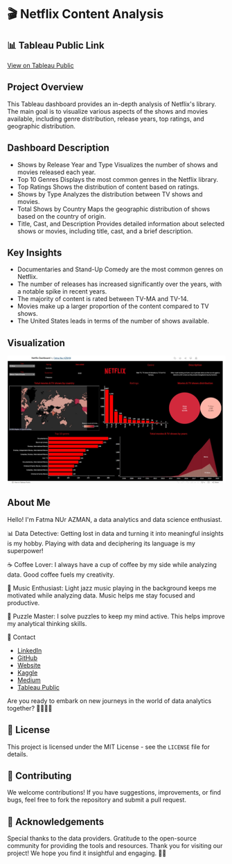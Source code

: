 #  🎬 Netflix Content Analysis
##  📊 Tableau Public Link
[View on Tableau Public](https://public.tableau.com/app/profile/fatma.nur.azman/viz/NetflixDashboard_17134374080960/Netflix)

##   Project Overview
This Tableau dashboard provides an in-depth analysis of Netflix's library. The main goal is to visualize various aspects of the shows and movies available, including genre distribution, release years, top ratings, and geographic distribution.

##   Dashboard Description
- Shows by Release Year and Type
Visualizes the number of shows and movies released each year.
- Top 10 Genres
Displays the most common genres in the Netflix library.
- Top Ratings
Shows the distribution of content based on ratings.
- Shows by Type
Analyzes the distribution between TV shows and movies.
- Total Shows by Country
Maps the geographic distribution of shows based on the country of origin.
- Title, Cast, and Description
Provides detailed information about selected shows or movies, including title, cast, and a brief description.
##   Key Insights
- Documentaries and Stand-Up Comedy are the most common genres on Netflix.
- The number of releases has increased significantly over the years, with a notable spike in recent years.
- The majority of content is rated between TV-MA and TV-14.
- Movies make up a larger proportion of the content compared to TV shows.
- The United States leads in terms of the number of shows available.

##  Visualization
![Washington House Sales](https://github.com/Fatma-Nur-Azman/DATAVIZ__Projects-/blob/main/TABLEAU/TABLEAU_06_Netflix/01_Netflix.jpeg)

## About Me

Hello! I'm Fatma NUr AZMAN, a data analytics and data science enthusiast.

📊 Data Detective: Getting lost in data and turning it into meaningful insights is my hobby. Playing with data and deciphering its language is my superpower!

☕ Coffee Lover: I always have a cup of coffee by my side while analyzing data. Good coffee fuels my creativity.

🎵 Music Enthusiast: Light jazz music playing in the background keeps me motivated while analyzing data. Music helps me stay focused and productive.

🧩 Puzzle Master: I solve puzzles to keep my mind active. This helps improve my analytical thinking skills.

📧 Contact

- [LinkedIn](https://www.linkedin.com/in/fatma-nur-azman/)
- [GitHub](https://github.com/Fatma-Nur-Azman)
- [Website](https://fatmanurazman.vercel.app/)
- [Kaggle](https://www.kaggle.com/fnurazman)
- [Medium](https://medium.com/@azmanfnur)
- [Tableau Public](https://public.tableau.com/app/profile/fatma.nur.azman/vizzes)
  
Are you ready to embark on new journeys in the world of data analytics together? 🚴‍♀️🚴‍♂️

## 📜 License

This project is licensed under the MIT License - see the `LICENSE` file for details.



## 🤝 Contributing
We welcome contributions! If you have suggestions, improvements, or find bugs, feel free to fork the repository and submit a pull request.

## 🌟 Acknowledgements
Special thanks to the data providers.
Gratitude to the open-source community for providing the tools and resources.
Thank you for visiting our project! We hope you find it insightful and engaging. 👩‍💼
